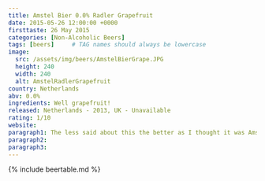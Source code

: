 ```yaml
---
title: Amstel Bier 0.0% Radler Grapefruit
date: 2015-05-26 12:00:00 +0000
firsttaste: 26 May 2015
categories: [Non-Alcoholic Beers]
tags: [beers]     # TAG names should always be lowercase
image:
  src: /assets/img/beers/AmstelBierGrape.JPG
  height: 240
  width: 240
  alt: AmstelRadlerGrapefruit
country: Netherlands
abv: 0.0%
ingredients: Well grapefruit!
released: Netherlands - 2013, UK - Unavailable
rating: 1/10
website: 
paragraph1: The less said about this the better as I thought it was Amstel Bier 0.0% but picked up the wrong one with grapefruit in, luckily I got to try the actual one the next day!
paragraph2: 
paragraph3: 
---
```

{% include beertable.md %}
